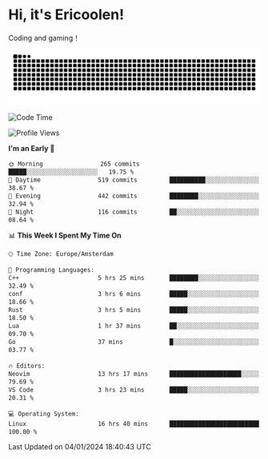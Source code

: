 # Hi, it's Ericoolen!
Coding and gaming！

<picture>
  <source media="(prefers-color-scheme: dark)" srcset="https://raw.githubusercontent.com/Eric-Song-Nop/Eric-Song-Nop/output/github-contribution-grid-snake-dark.svg">
  <source media="(prefers-color-scheme: light)" srcset="https://raw.githubusercontent.com/Eric-Song-Nop/Eric-Song-Nop/output/github-contribution-grid-snake.svg">
  <img alt="github contribution grid snake animation" src="https://raw.githubusercontent.com/Eric-Song-Nop/Eric-Song-Nop/output/github-contribution-grid-snake.svg">
</picture>

<!--START_SECTION:waka-->
![Code Time](http://img.shields.io/badge/Code%20Time-1%2C137%20hrs%2026%20mins-blue)

![Profile Views](http://img.shields.io/badge/Profile%20Views-0-blue)

**I'm an Early 🐤** 

```text
🌞 Morning                265 commits         █████░░░░░░░░░░░░░░░░░░░░   19.75 % 
🌆 Daytime                519 commits         ██████████░░░░░░░░░░░░░░░   38.67 % 
🌃 Evening                442 commits         ████████░░░░░░░░░░░░░░░░░   32.94 % 
🌙 Night                  116 commits         ██░░░░░░░░░░░░░░░░░░░░░░░   08.64 % 
```


📊 **This Week I Spent My Time On** 

```text
🕑︎ Time Zone: Europe/Amsterdam

💬 Programming Languages: 
C++                      5 hrs 25 mins       ████████░░░░░░░░░░░░░░░░░   32.49 % 
conf                     3 hrs 6 mins        █████░░░░░░░░░░░░░░░░░░░░   18.66 % 
Rust                     3 hrs 5 mins        █████░░░░░░░░░░░░░░░░░░░░   18.50 % 
Lua                      1 hr 37 mins        ██░░░░░░░░░░░░░░░░░░░░░░░   09.70 % 
Go                       37 mins             █░░░░░░░░░░░░░░░░░░░░░░░░   03.77 % 

🔥 Editors: 
Neovim                   13 hrs 17 mins      ████████████████████░░░░░   79.69 % 
VS Code                  3 hrs 23 mins       █████░░░░░░░░░░░░░░░░░░░░   20.31 % 

💻 Operating System: 
Linux                    16 hrs 40 mins      █████████████████████████   100.00 % 
```


 Last Updated on 04/01/2024 18:40:43 UTC
<!--END_SECTION:waka-->
